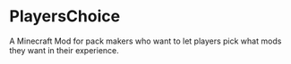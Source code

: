 # PlayersChoice

A Minecraft Mod for pack makers who want to let players pick what mods they want in their experience.

